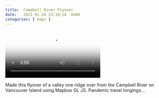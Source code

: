 ```yaml
---
title:  Campbell River Flyover
date:   2021-01-26 23:18:18 -0400
categories: [ maps ]
---
```


<video src="/assets/vid/mapbox-3d-flyover-campbell.mp4" poster="/assets/img/map-campbell-flyover.jpg" controls loop style="max-width: 100%;">
    Flying over a valley near the Campbell River on Vancouver Island.
</video>

Made this flyover of a valley one ridge over from the Campbell River on Vancouver Island using Mapbox GL JS. Pandemic travel longings…

